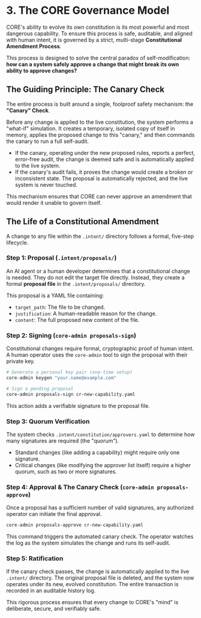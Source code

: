 # 3. The CORE Governance Model

CORE's ability to evolve its own constitution is its most powerful and most dangerous capability. To ensure this process is safe, auditable, and aligned with human intent, it is governed by a strict, multi-stage **Constitutional Amendment Process**.

This process is designed to solve the central paradox of self-modification: **how can a system safely approve a change that might break its own ability to approve changes?**

## The Guiding Principle: The Canary Check

The entire process is built around a single, foolproof safety mechanism: the **"Canary" Check**.

Before any change is applied to the live constitution, the system performs a "what-if" simulation. It creates a temporary, isolated copy of itself in memory, applies the proposed change to this "canary," and then commands the canary to run a full self-audit.

* If the canary, operating under the new proposed rules, reports a perfect, error-free audit, the change is deemed safe and is automatically applied to the live system.
* If the canary's audit fails, it proves the change would create a broken or inconsistent state. The proposal is automatically rejected, and the live system is never touched.

This mechanism ensures that CORE can never approve an amendment that would render it unable to govern itself.

## The Life of a Constitutional Amendment

A change to any file within the `.intent/` directory follows a formal, five-step lifecycle.

### Step 1: Proposal (`.intent/proposals/`)

An AI agent or a human developer determines that a constitutional change is needed. They do not edit the target file directly. Instead, they create a formal **proposal file** in the `.intent/proposals/` directory.

This proposal is a YAML file containing:

* `target_path`: The file to be changed.
* `justification`: A human-readable reason for the change.
* `content`: The full proposed new content of the file.

### Step 2: Signing (`core-admin proposals-sign`)

Constitutional changes require formal, cryptographic proof of human intent. A human operator uses the `core-admin` tool to sign the proposal with their private key.

```bash
# Generate a personal key pair (one-time setup)
core-admin keygen "your.name@example.com"

# Sign a pending proposal
core-admin proposals-sign cr-new-capability.yaml
```

This action adds a verifiable signature to the proposal file.

### Step 3: Quorum Verification

The system checks `.intent/constitution/approvers.yaml` to determine how many signatures are required (the "quorum").

* Standard changes (like adding a capability) might require only one signature.
* Critical changes (like modifying the approver list itself) require a higher quorum, such as two or more signatures.

### Step 4: Approval & The Canary Check (`core-admin proposals-approve`)

Once a proposal has a sufficient number of valid signatures, any authorized operator can initiate the final approval.

```bash
core-admin proposals-approve cr-new-capability.yaml
```

This command triggers the automated canary check. The operator watches the log as the system simulates the change and runs its self-audit.

### Step 5: Ratification

If the canary check passes, the change is automatically applied to the live `.intent/` directory. The original proposal file is deleted, and the system now operates under its new, evolved constitution. The entire transaction is recorded in an auditable history log.

This rigorous process ensures that every change to CORE's "mind" is deliberate, secure, and verifiably safe.
